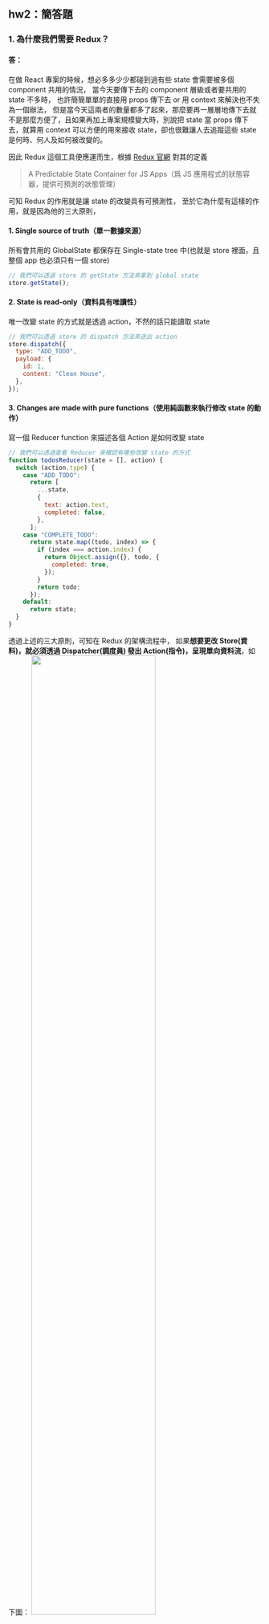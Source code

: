 <h2>hw2：簡答題</h2>

<h3>1. 為什麼我們需要 Redux？</h3>
<h4>答：</h4>

在做 React 專案的時候，想必多多少少都碰到過有些 state 會需要被多個 component 共用的情況，
當今天要傳下去的 component 層級或者要共用的 state 不多時，
也許簡簡單單的直接用 props 傳下去 or 用 context 來解決也不失為一個辦法，
但是當今天這兩者的數量都多了起來，那麼要再一層層地傳下去就不是那麼方便了，且如果再加上專案規模變大時，別說把 state 當 props 傳下去，就算用 context 可以方便的用來接收 state，卻也很難讓人去追蹤這些 state 是何時、何人及如何被改變的。

因此 Redux 這個工具便應運而生，根據 [Redux 官網](https://redux.js.org) 對其的定義

> A Predictable State Container for JS Apps（爲 JS 應用程式的狀態容器，提供可預測的狀態管理）

可知 Redux 的作用就是讓 state 的改變具有可預測性，
至於它為什麼有這樣的作用，就是因為他的三大原則，

#### 1. Single source of truth（單一數據來源）

所有會共用的 GlobalState 都保存在 Single-state tree 中(也就是 store 裡面，且整個 app 也必須只有一個 store)

```js
// 我們可以透過 store 的 getState 方法來拿到 global state
store.getState();
```

#### 2. State is read-only（資料具有唯讀性）

唯一改變 state 的方式就是透過 action，不然的話只能讀取 state

```js
// 我們可以透過 store 的 dispatch 方法來送出 action
store.dispatch({
  type: "ADD_TODO",
  payload: {
    id: 1,
    content: "Clean House",
  },
});
```

#### 3. Changes are made with pure functions（使用純函數來執行修改 state 的動作）

寫一個 Reducer function 來描述各個 Action 是如何改變 state

```js
// 我們可以透過查看 Reducer 來確認有哪些改變 state 的方式
function todosReducer(state = [], action) {
  switch (action.type) {
    case "ADD_TODO":
      return [
        ...state,
        {
          text: action.text,
          completed: false,
        },
      ];
    case "COMPLETE_TODO":
      return state.map((todo, index) => {
        if (index === action.index) {
          return Object.assign({}, todo, {
            completed: true,
          });
        }
        return todo;
      });
    default:
      return state;
  }
}
```

透過上述的三大原則，可知在 Redux 的架構流程中，
如果**想要更改 Store(資料)，就必須透過 Dispatcher(調度員) 發出 Action(指令)，呈現單向資料流**，如下圖：
<img width="70%" src="https://user-images.githubusercontent.com/80152099/150640020-389c0389-da80-411f-a008-e415b1542bd2.gif" />

> 1.  UI 點擊 Deposit$10 的按鈕，會送出事件到 Event Handler
> 2.  Event Handler 接收到事件後，會用 Dispatch 送出一個 Action，這個 Action 會是一個物件，裡面會有我們要做事的型態(type: Deposit)和內容(payload: $10)
> 3.  Action 進入到 Store 後，會被傳給 Reducer，而 Reducer 會有現在的 state，它會根據我們事先定好的行為準則(例：如果接收到的 Action.type === Deposit，就做什麼事之類的)，回傳新的的 state，讓 state 會因爲各個 Action 而有不同的改變
> 4.  最後 state 會再回傳到 UI 上，UI 就會因此而刷新

這就是在 Redux 的模式下，想要去更改 store(資料) 所必須遵守的 SOP，所以透過 Redux，我們可以

- 讓 GlobalState 都集中管理
- 讓每個動作對狀態的改變有統一的定義
- 更高效率的追蹤 app 在不同時間的狀態

所以 Redux 非常適合具有以下特性的專案，

1. 專案中有大量被許多元件共同使用的狀態需要管理
2. 狀態更新的很頻繁
3. 更改狀態的邏輯很複雜時
4. 專案的規模達到一定程度或有多人協作

<br>

參考來源：
[为何要使用 Redux - 简书](https://www.jianshu.com/p/d6614feef303)
[為什麼需要使用 Redux 在專案上](https://blog.yyisyou.tw/bff9cac8/)
[mentor-program-5th-Wangpoching/week23/hw2](https://github.com/Lidemy/mentor-program-5th-Wangpoching/blob/master/homeworks/week23/hw2.md)

<br>

<h3>2. Redux 是什麼？可以簡介一下 Redux 的各個元件跟資料流嗎？</h3>
<h4>答：</h4>

根據 [Redux 官網](https://redux.js.org) 對其的定義

> A Predictable State Container for JS Apps（爲 JS 應用程式的狀態容器，提供可預測的狀態管理）

可知 Redux 的作用就是讓 state 的改變具有可預測性，
簡單來說，它提供了一套可以統一規範的管理 state 的方式，讓改變 state 的行為必須按照自定義的模式去運行。
其主要是由四大元件所構成，

#### 1. Action

一般來說，會是一個 JS 的物件，用來表示我們要做什麼事，此物件裡面會包含 type(要做的事情)和 payload(事情的內容，也就是想讓 state 改變為什麼值)，並且**在 redux 中，也只能用 Action 去改變 state**，範例如下：

```js
// 以要存 $10 元為例，發出來的 action 會是這樣
{
  type: "存錢",
  payload: "$10"
}
```

#### 2. Dispatch

在 redux 中，我們只能透過 dispatch 來送出 action，dispatch 會負責將 action 送到 store 去，範例如下：

```js
// 以一個存 $10 元的 action 為例，我們會這樣送出 action
const action = {
  type: "存錢",
  payload: "$10",
};

store.dispatch(action);
```

#### 3. Reducer

是一個 pure function，會接受目前的 state 和 action，並根據傳進來的 action 回傳一個新的 state，範例如下：

```js
// 以一個用來判斷存錢或支出的 walletReducer 為例
const initialState = {
  money: 100,
};

function walletReducer(state = initialState, action) {
  switch (action.type) {
    case "存錢":
      return {
        money: state.money + action.payload,
      };
    case "支出":
      return {
        money: state.money - action.payload,
      };
    default:
      return state;
  }
}
```

#### 4. Store

用來存放 state 的地方，裡面包含 reducer，會將目前的 state 和接收到的 action 傳給 reducer，範例如下：

```js
import { createStore } from "redux";
// 或是用 const { createStore } = require('redux');

// 設定初始 state 的狀態
const initialState = {
  money: 100,
};

// 建立 reducer 來決定如何改變狀態
function walletReducer(state = initialState, action) {
  switch (action.type) {
    case "存錢":
      return {
        money: state.money + action.payload,
      };
    case "支出":
      return {
        money: state.money - action.payload,
      };
    default:
      return state;
  }
}

// 建立 store
const store = createStore(walletReducer);
```

#### 5. 補充

建立完 store 之後，如果將 store 印出，會發現 store 其實就是一個物件，範例如下：

```js
const store = createStore(walletReducer);
console.log(store);

// 印出的結果如下
{
  dispatch: [Function: dispatch],
  subscribe: [Function: subscribe],
  getState: [Function: getState],
  replaceReducer: [Function: replaceReducer],
  [Symbol(observable)]: [Function: observable]
}

store.dispatch() 就是我們用來送出 action 的 dispatch
store.getState() 則可以用來取得目前 store 裡面的 state 的狀態

store.subscribe() 則是類似 EventListner，通常稱為訂閱功能，
可以傳入一個函式給 subscribe() 做為參數，用來表示當 store 改變時，就執行這個函式，範例如下：
store.subscribe(() => {
  console.log('changed!', store.getState());
})
這樣一來，每當 store 改變後，都會印出當前 store 裡的 state 狀態
```

如果**想要更改 Store(資料)，就必須透過 Dispatcher(調度員) 發出 Action(指令)，呈現單向資料流**，如下圖：
<img width="70%" src="https://user-images.githubusercontent.com/80152099/150640020-389c0389-da80-411f-a008-e415b1542bd2.gif" />

> 1.  UI 點擊 Deposit$10 的按鈕，會送出事件到 Event Handler
> 2.  Event Handler 接收到事件後，會用 Dispatch 送出一個 Action，這個 Action 會是一個物件，裡面會有我們要做事的型態(type: Deposit)和內容(payload: $10)
> 3.  Action 進入到 Store 後，會被傳給 Reducer，而 Reducer 會有現在的 state，它會根據我們事先定好的行為準則(例：如果接收到的 Action.type === Deposit，就做什麼事之類的)，回傳新的的 state，讓 state 會因爲各個 Action 而有不同的改變
> 4.  最後 state 會再回傳到 UI 上，UI 就會因此而刷新

<br>

參考來源：
[为何要使用 Redux - 简书](https://www.jianshu.com/p/d6614feef303)
[為什麼需要使用 Redux 在專案上](https://blog.yyisyou.tw/bff9cac8/)
[mentor-program-5th-Wangpoching/week23/hw2](https://github.com/Lidemy/mentor-program-5th-Wangpoching/blob/master/homeworks/week23/hw2.md)
<br>

<h3>3. 該怎麼把 React 跟 Redux 串起來？</h3>
<h4>答：</h4>

串接的方式可以有三種，

#### 第一種串接方式：土法煉鋼，自己來做 redux

**需要安裝： `react`**

主要的原理就是利用 store.subscribe() 訂閱功能的概念，舉例來說：
當使用者按下按鈕時，就用 store.dispatch() 送出 action 去改變 store，
然後藉由 store.subscribe() 會在 store 改變後，執行傳入的 function 的特性，
來讓使用到 store 的 component 會 re-render，範例如下：

```js
// 自製一個 store

// homeMadeStore
const callbacks = [];

// 依序通知(執行所有訂閱者的 callback，並代入新的 homeMadeStore)所有訂閱者
function notify() {
  // newState 此步驟是為了深拷貝一個物件
  const newState = JSON.parse(JSON.stringify(homeMadeStore));
  for (const callback of callbacks) {
    callback(homeMadeStore);
  }
}

// 一旦使用者使用 subscribe 便可以在 homeMadeStore 更新時自動執行 callback
export const subscribe = (callback) => {
  callbacks.push(callback);
};

// 要更改 homeMadeStore 統一交由 setHomeMadeStore
export const setHomeMadeStore = (state) => {
  homeMadeStore = state;
  notify();
};

let homeMadeStore = {
  navText: "Logo",
};
```

```js
// 讓會修改到 homeMadeStore 的 component 用 setHomeMadeStore
// HomePage component
function HomePage() {
  const handleClick = (e) => {
    const input = document.querySelector("#input");
    // 呼叫 globalState 提供的方法更改 globalState
    setHomeMadeStore({
      navText: input.value,
    });
  };
  return (
    <Container>
      <Input id="input" />
      <Button onClick={handleClick}>submit</Button>
    </Container>
  );
}
```

```js
// 讓會使用到 homeMadeStore 的 component 去訂閱 homeMadeStore
// NavPage
function NavPage() {
  const [navText, setNavText] = useState("");
  // 第一次 render 完訂閱 homeMadeStore，其中 callback function 則 call 自己的 setState function
  useEffect(() => {
    subscribe((homeMadeStore) => {
      setNavText(homeMadeStore.navText);
    });
  }, []);
  return (
    <Container>
      <Logo>{navText}</Logo>
    </Container>
  );
}
```

#### 第二種串接方式：在 hooks 出現以前，用 `connect` 的方式

**需要安裝： `react`, `redux`, `react-redux`**

`connect` 是一個 function，可以用來讀取 redux store**(且只要 store 更新，就會重新讀取)**，
會有兩個參數 `mapStateToProps`, `mapDispatchToProps`，用法如下：

```js
connect(mapStateToProps, mapDispatchToProps)(Your Component)
```

可參考 [connect 版本的用法範例](https://codesandbox.io/s/react-redux-connect-version-fhb5q)

```js
// 首先在最上層的 index.js 使用 Provider 讓底下的元件都可以取用 redux 的 store
import { Provider } from "react-redux";
import store from "./redux/store";

ReactDOM.render(
  <Provider store={store}>
    <App />
  </Provider>,
  document.getElementById("root")
);
```

```js
// 接著選取要接收 store 的元件，把它傳給用 connect(mapStateToProps, mapDispatchToProps) 產生的 function
// 也就是用 connect(mapStateToProps, mapDispatchToProps)(Your Component) 的方式
// 讓這個 function 將 store 還有 dispatch 用 props 的方式傳給與它 connect 的 (Your Component) 元件
// 最後就會產生出一個 container 元件

import { connect } from "react-redux";
import { deleteTodo } from "../redux/actions";
import YourComponent from "../components/YourComponent";

// 這個函式可以接收到目前最新的 store，返回值會被當作 props 傳給 (Your Component)
const mapStateToProps = (store) => {
  return {
    // 會用 store.todosReducer.todos 是因為通常會有不只一個 reducer
    // 會把所有的 reducer 合併為一個 reducers 物件
    // 並用指定的 key 來分類各個 reducer 負責的 state
    // 這樣就可以只取出自己想要的 state
    todos: store.todosReducer.todos,
  };
};

// 第二個函式可以接收到 dispatch 方法，可以利用它返回一些修改 store 的方法
// 並當作 props 傳給 (Your Component)
const mapDispatchToProps = (dispatch) => {
  return {
    deleteTodo: (payload) => {
      dispatch(deleteTodo(payload));
    },
  };

  /*
  當回傳的 props 物件的屬性名稱跟 action 一樣時(如上都是 deleteTodo)
  甚至可以將上面的 mapDispatchToProps 簡化成一個物件

  const mapDispatchToProps = {
    deleteTodo
  }
  */
};

// 連結! 產生一個 container 元件
const connectToStore = connect(mapStateToProps, mapDispatchToProps);
const container = connectToStore(YourComponent);
export default container;

// 上面這三行，也可以簡化成一行
export default connect(mapStateToProps, mapDispatchToProps)(YourComponent)
```

#### 第三種串接方式：用 hooks 的方式

**需要安裝： `react`, `redux`, `react-redux`**

簡單來說，主要就是利用 `react-redux` 所提供的兩個 hooks

- 用 `useSelector` 來選到我們想要的 state
- 用 `useDispatch` 來拿到 store.dispatch

可參考 [hooks 版本的用法範例](https://codesandbox.io/s/react-redux-hooks-version-7ecdg)

```js
// 同樣需要先在最上層的 index.js 使用 Provider，才能讓底下的元件都可以取用 redux 的 store
import { Provider } from "react-redux";
import store from "./redux/store";

ReactDOM.render(
  <Provider store={store}>
    <App />
  </Provider>,
  document.getElementById("root")
);
```

```js
// 相較 connect 簡便許多，直接在 Component 裡面直接用 useSelector, useDispatch 即可

import "./App.css";
import AddTodo from "./AddTodo";
import { useSelector, useDispatch } from "react-redux";
import { deleteTodo } from "../redux/actions";

function App() {
  // 用 useSelector 從 store 取得想要的值
  const todos = useSelector((store) => store.todosReducer.todos);
  // 用 useDispatch 取得 dispatch
  const dispatch = useDispatch();
  return (
    <div className="App">
      <AddTodo />
      <ul>
        {todos.map((todo) => (
          <li key={todo.id}>
            {todo.id} {todo.name}
            <button
              onClick={() => {
                dispatch(deleteTodo(todo.id));
              }}
            >
              delete
            </button>
          </li>
        ))}
      </ul>
    </div>
  );
}

export default App;
```

<br>

參考來源：
[為什麼需要使用 Redux 在專案上](https://blog.yyisyou.tw/bff9cac8/)
[mentor-program-5th-Wangpoching/week23/hw2](https://github.com/Lidemy/mentor-program-5th-Wangpoching/blob/master/homeworks/week23/hw2.md)
[Redux 介紹、如何串接 React 與 Redux - Christy](https://coding-ontheway.coderbridge.io/2021/12/29/react-redux-connection/)
